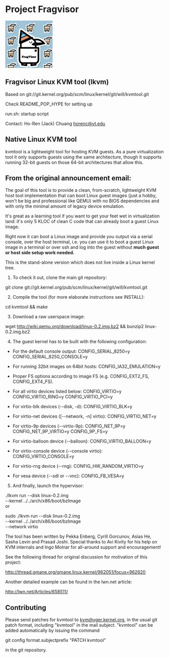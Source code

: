 # Project Fragvisor
<img src="frag.png" alt="Fragvisor" width="150" height="150"> 



## Fragvisor Linux KVM tool (lkvm)

Based on git://git.kernel.org/pub/scm/linux/kernel/git/will/kvmtool.git

Check README_POP_HYPE for setting up

run.sh: startup script

Contact: Ho-Ren (Jack) Chuang horenc@vt.edu


## Native Linux KVM tool


kvmtool is a lightweight tool for hosting KVM guests. As a pure virtualization
tool it only supports guests using the same architecture, though it supports
running 32-bit guests on those 64-bit architectures that allow this.

## From the original announcement email:

The goal of this tool is to provide a clean, from-scratch, lightweight
KVM host tool implementation that can boot Linux guest images (just a
hobby, won't be big and professional like QEMU) with no BIOS
dependencies and with only the minimal amount of legacy device
emulation.

It's great as a learning tool if you want to get your feet wet in
virtualization land: it's only 5 KLOC of clean C code that can already
boot a guest Linux image.

Right now it can boot a Linux image and provide you output via a serial
console, over the host terminal, i.e. you can use it to boot a guest
Linux image in a terminal or over ssh and log into the guest without
__much guest or host side setup work needed.__

This is the stand-alone version which does not live inside a Linux
kernel tree.
1. To check it out, clone the main git repository:

  git clone git://git.kernel.org/pub/scm/linux/kernel/git/will/kvmtool.git

2. Compile the tool (for more elaborate instructions see INSTALL):

  cd kvmtool && make

3. Download a raw userspace image:

  wget http://wiki.qemu.org/download/linux-0.2.img.bz2 && bunzip2
linux-0.2.img.bz2

4. The guest kernel has to be built with the following configuration:

 - For the default console output:
	CONFIG_SERIAL_8250=y
	CONFIG_SERIAL_8250_CONSOLE=y

 - For running 32bit images on 64bit hosts:
	CONFIG_IA32_EMULATION=y

 - Proper FS options according to image FS (e.g. CONFIG_EXT2_FS, CONFIG_EXT4_FS).

 - For all virtio devices listed below:
	CONFIG_VIRTIO=y
	CONFIG_VIRTIO_RING=y
	CONFIG_VIRTIO_PCI=y

 - For virtio-blk devices (--disk, -d):
	CONFIG_VIRTIO_BLK=y

 - For virtio-net devices ([--network, -n] virtio):
	CONFIG_VIRTIO_NET=y

 - For virtio-9p devices (--virtio-9p):
	CONFIG_NET_9P=y
	CONFIG_NET_9P_VIRTIO=y
	CONFIG_9P_FS=y

 - For virtio-balloon device (--balloon):
	CONFIG_VIRTIO_BALLOON=y

 - For virtio-console device (--console virtio):
	CONFIG_VIRTIO_CONSOLE=y

 - For virtio-rng device (--rng):
	CONFIG_HW_RANDOM_VIRTIO=y

 - For vesa device (--sdl or --vnc):
	CONFIG_FB_VESA=y


5. And finally, launch the hypervisor:

  ./lkvm run --disk linux-0.2.img \
	    --kernel ../../arch/x86/boot/bzImage \
or

  sudo ./lkvm run --disk linux-0.2.img \
		 --kernel ../../arch/x86/boot/bzImage \
		 --network virtio

The tool has been written by Pekka Enberg, Cyrill Gorcunov, Asias He,
Sasha Levin and Prasad Joshi. Special thanks to Avi Kivity for his help
on KVM internals and Ingo Molnar for all-around support and encouragement!

See the following thread for original discussion for motivation of this
project:

http://thread.gmane.org/gmane.linux.kernel/962051/focus=962620

Another detailed example can be found in the lwn.net article:

http://lwn.net/Articles/658511/

## Contributing


Please send patches for kvmtool to kvm@vger.kernel.org, in the usual git
patch format, including "kvmtool" in the mail subject. "kvmtool" can be
added automatically by issuing the command

 git config format.subjectprefix "PATCH kvmtool"

in the git repository.
